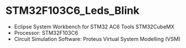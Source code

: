 # STM32F103C6_Leds_Blink

- Eclipse System Workbench for STM32 AC6 Tools STM32CubeMX
- Processor:  STM32F103C6
- Circuit Simulation Software: Proteus Virtual System Modelling (VSM)
